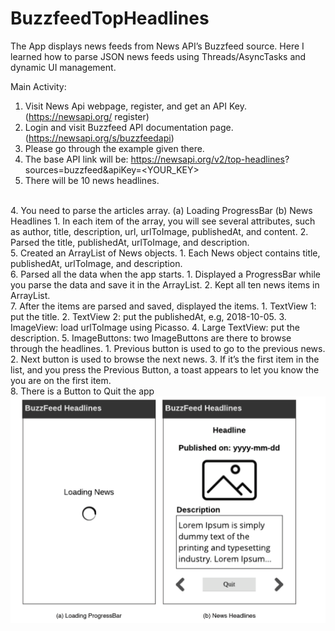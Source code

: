 # BuzzfeedTopHeadlines

The App displays news feeds from News API’s Buzzfeed source. Here I learned how to parse JSON
news feeds using Threads/AsyncTasks and dynamic UI management.

Main Activity:
1. Visit News Api webpage, register, and get an API Key. (https://newsapi.org/
register) <br>
2. Login and visit Buzzfeed API documentation page. (https://newsapi.org/s/buzzfeedapi) <br>
3. Please go through the example given there.
1. The base API link will be: https://newsapi.org/v2/top-headlines?
sources=buzzfeed&apiKey=<YOUR_KEY>
2. There will be 10 news headlines.
<br>
4. You need to parse the articles array.
(a) Loading ProgressBar (b) News Headlines
1. In each item of the array, you will see several attributes, such as author, title,
description, url, urlToImage, publishedAt, and content.
2. Parsed the title, publishedAt, urlToImage, and description.
<br>
5. Created an ArrayList of News objects.
1. Each News object contains title, publishedAt, urlToImage, and
description. <br> 
6. Parsed all the data when the app starts.
1. Displayed a ProgressBar while you parse the data and save it in the ArrayList.
2. Kept all ten news items in ArrayList. <br>
7. After the items are parsed and saved, displayed the items.
1. TextView 1: put the title.
2. TextView 2: put the publishedAt, e.g, 2018-10-05.
3. ImageView: load urlToImage using Picasso.
4. Large TextView: put the description. 
5. ImageButtons: two ImageButtons are there to browse through the
headlines.
1. Previous button is used to go to the previous news.
2. Next button is used to browse the next news.
3. If it’s the first item in the list, and you press the Previous Button, a toast appears
to let you know the you are on the first item.
<br>
8. There is a Button to Quit the app

<img src="ss.png"/>
